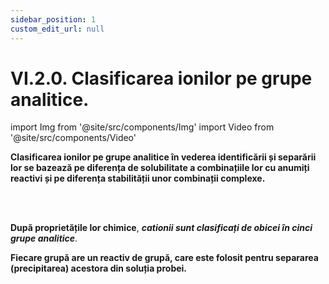 ```yaml
---
sidebar_position: 1
custom_edit_url: null
---
```


# VI.2.0. Clasificarea ionilor pe grupe analitice.


import Img from '@site/src/components/Img'
import Video from '@site/src/components/Video'


<div class="alert alert--primary" role="alert">


**Clasificarea ionilor pe grupe analitice în vederea identificării și separării lor se bazează pe diferența de solubilitate a combinațiile lor cu anumiți reactivi și pe diferența stabilității unor combinații complexe.** 


</div>


<br></br>


<div class="alert alert--primary" role="alert">


**După proprietățile lor chimice**, ***cationii sunt clasificați de obicei în cinci grupe analitice***. 

**Fiecare grupă are un reactiv de grupă, care este folosit pentru separarea (precipitarea) acestora din soluția probei.** 



</div>

